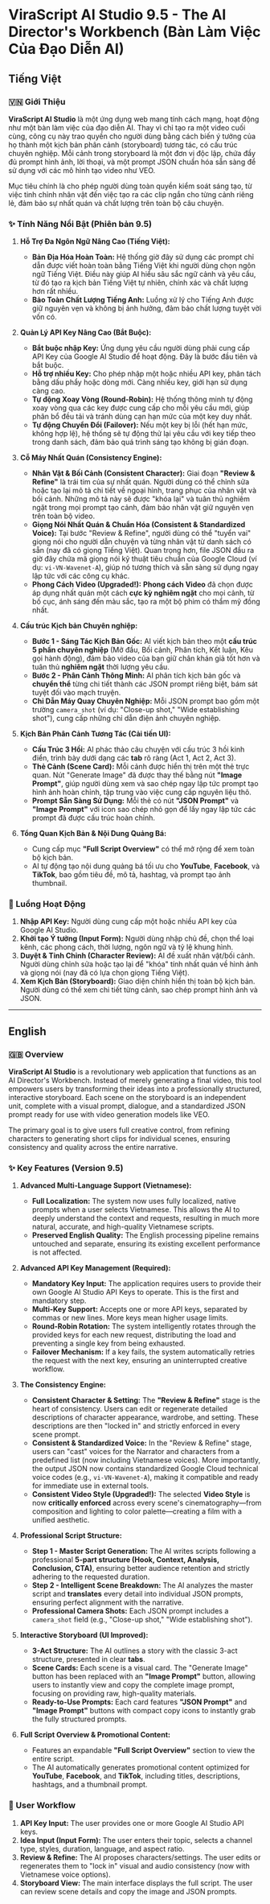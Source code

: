 # ViraScript AI Studio 9.5 - The AI Director's Workbench (Bàn Làm Việc Của Đạo Diễn AI)

## Tiếng Việt

### 🇻🇳 Giới Thiệu

**ViraScript AI Studio** là một ứng dụng web mang tính cách mạng, hoạt động như một bàn làm việc của đạo diễn AI. Thay vì chỉ tạo ra một video cuối cùng, công cụ này trao quyền cho người dùng bằng cách biến ý tưởng của họ thành một kịch bản phân cảnh (storyboard) tương tác, có cấu trúc chuyên nghiệp. Mỗi cảnh trong storyboard là một đơn vị độc lập, chứa đầy đủ prompt hình ảnh, lời thoại, và một prompt JSON chuẩn hóa sẵn sàng để sử dụng với các mô hình tạo video như VEO.

Mục tiêu chính là cho phép người dùng toàn quyền kiểm soát sáng tạo, từ việc tinh chỉnh nhân vật đến việc tạo ra các clip ngắn cho từng cảnh riêng lẻ, đảm bảo sự nhất quán và chất lượng trên toàn bộ câu chuyện.

### ✨ Tính Năng Nổi Bật (Phiên bản 9.5)

1.  **Hỗ Trợ Đa Ngôn Ngữ Nâng Cao (Tiếng Việt):**
    *   **Bản Địa Hóa Hoàn Toàn:** Hệ thống giờ đây sử dụng các prompt chỉ dẫn được viết hoàn toàn bằng Tiếng Việt khi người dùng chọn ngôn ngữ Tiếng Việt. Điều này giúp AI hiểu sâu sắc ngữ cảnh và yêu cầu, từ đó tạo ra kịch bản Tiếng Việt tự nhiên, chính xác và chất lượng hơn rất nhiều.
    *   **Bảo Toàn Chất Lượng Tiếng Anh:** Luồng xử lý cho Tiếng Anh được giữ nguyên vẹn và không bị ảnh hưởng, đảm bảo chất lượng tuyệt vời vốn có.

2.  **Quản Lý API Key Nâng Cao (Bắt Buộc):**
    *   **Bắt buộc nhập Key:** Ứng dụng yêu cầu người dùng phải cung cấp API Key của Google AI Studio để hoạt động. Đây là bước đầu tiên và bắt buộc.
    *   **Hỗ trợ nhiều Key:** Cho phép nhập một hoặc nhiều API key, phân tách bằng dấu phẩy hoặc dòng mới. Càng nhiều key, giới hạn sử dụng càng cao.
    *   **Tự động Xoay Vòng (Round-Robin):** Hệ thống thông minh tự động xoay vòng qua các key được cung cấp cho mỗi yêu cầu mới, giúp phân bổ đều tải và tránh dùng cạn hạn mức của một key duy nhất.
    *   **Tự động Chuyển Đổi (Failover):** Nếu một key bị lỗi (hết hạn mức, không hợp lệ), hệ thống sẽ tự động thử lại yêu cầu với key tiếp theo trong danh sách, đảm bảo quá trình sáng tạo không bị gián đoạn.

3.  **Cỗ Máy Nhất Quán (Consistency Engine):**
    *   **Nhân Vật & Bối Cảnh (Consistent Character):** Giai đoạn **"Review & Refine"** là trái tim của sự nhất quán. Người dùng có thể chỉnh sửa hoặc tạo lại mô tả chi tiết về ngoại hình, trang phục của nhân vật và bối cảnh. Những mô tả này sẽ được "khóa lại" và tuân thủ nghiêm ngặt trong mọi prompt tạo cảnh, đảm bảo nhân vật giữ nguyên vẹn trên toàn bộ video.
    *   **Giọng Nói Nhất Quán & Chuẩn Hóa (Consistent & Standardized Voice):** Tại bước "Review & Refine", người dùng có thể "tuyển vai" giọng nói cho người dẫn chuyện và từng nhân vật từ danh sách có sẵn (nay đã có giọng Tiếng Việt). Quan trọng hơn, file JSON đầu ra giờ đây chứa mã giọng nói kỹ thuật tiêu chuẩn của Google Cloud (ví dụ: `vi-VN-Wavenet-A`), giúp nó tương thích và sẵn sàng sử dụng ngay lập tức với các công cụ khác.
    *   **Phong Cách Video (Upgraded!):** **Phong cách Video** đã chọn được áp dụng nhất quán một cách **cực kỳ nghiêm ngặt** cho mọi cảnh, từ bố cục, ánh sáng đến màu sắc, tạo ra một bộ phim có thẩm mỹ đồng nhất.

4.  **Cấu trúc Kịch bản Chuyên nghiệp:**
    *   **Bước 1 - Sáng Tác Kịch Bản Gốc:** AI viết kịch bản theo một **cấu trúc 5 phần chuyên nghiệp** (Mở đầu, Bối cảnh, Phân tích, Kết luận, Kêu gọi hành động), đảm bảo video của bạn giữ chân khán giả tốt hơn và tuân thủ **nghiêm ngặt** thời lượng yêu cầu.
    *   **Bước 2 - Phân Cảnh Thông Minh:** AI phân tích kịch bản gốc và **chuyển thể** từng chi tiết thành các JSON prompt riêng biệt, bám sát tuyệt đối vào mạch truyện.
    *   **Chỉ Dẫn Máy Quay Chuyên Nghiệp:** Mỗi JSON prompt bao gồm một trường `camera_shot` (ví dụ: "Close-up shot," "Wide establishing shot"), cung cấp những chỉ dẫn điện ảnh chuyên nghiệp.

5.  **Kịch Bản Phân Cảnh Tương Tác (Cải tiến UI):**
    *   **Cấu Trúc 3 Hồi:** AI phác thảo câu chuyện với cấu trúc 3 hồi kinh điển, trình bày dưới dạng các **tab** rõ ràng (Act 1, Act 2, Act 3).
    *   **Thẻ Cảnh (Scene Card):** Mỗi cảnh được hiển thị trên một thẻ trực quan. Nút "Generate Image" đã được thay thế bằng nút **"Image Prompt"**, giúp người dùng xem và sao chép ngay lập tức prompt tạo hình ảnh hoàn chỉnh, tập trung vào việc cung cấp nguyên liệu thô.
    *   **Prompt Sẵn Sàng Sử Dụng:** Mỗi thẻ có nút **"JSON Prompt"** và **"Image Prompt"** với icon sao chép nhỏ gọn để lấy ngay lập tức các prompt đã được cấu trúc hoàn chỉnh.

6.  **Tổng Quan Kịch Bản & Nội Dung Quảng Bá:**
    *   Cung cấp mục **"Full Script Overview"** có thể mở rộng để xem toàn bộ kịch bản.
    *   AI tự động tạo nội dung quảng bá tối ưu cho **YouTube**, **Facebook**, và **TikTok**, bao gồm tiêu đề, mô tả, hashtag, và prompt tạo ảnh thumbnail.

### 🚀 Luồng Hoạt Động

1.  **Nhập API Key:** Người dùng cung cấp một hoặc nhiều API key của Google AI Studio.
2.  **Khởi tạo Ý tưởng (Input Form):** Người dùng nhập chủ đề, chọn thể loại kênh, các phong cách, thời lượng, ngôn ngữ và tỷ lệ khung hình.
3.  **Duyệt & Tinh Chỉnh (Character Review):** AI đề xuất nhân vật/bối cảnh. Người dùng chỉnh sửa hoặc tạo lại để "khóa" tính nhất quán về hình ảnh và giọng nói (nay đã có lựa chọn giọng Tiếng Việt).
4.  **Xem Kịch Bản (Storyboard):** Giao diện chính hiển thị toàn bộ kịch bản. Người dùng có thể xem chi tiết từng cảnh, sao chép prompt hình ảnh và JSON.

---

## English

### 🇬🇧 Overview

**ViraScript AI Studio** is a revolutionary web application that functions as an AI Director's Workbench. Instead of merely generating a final video, this tool empowers users by transforming their ideas into a professionally structured, interactive storyboard. Each scene on the storyboard is an independent unit, complete with a visual prompt, dialogue, and a standardized JSON prompt ready for use with video generation models like VEO.

The primary goal is to give users full creative control, from refining characters to generating short clips for individual scenes, ensuring consistency and quality across the entire narrative.

### ✨ Key Features (Version 9.5)

1.  **Advanced Multi-Language Support (Vietnamese):**
    *   **Full Localization:** The system now uses fully localized, native prompts when a user selects Vietnamese. This allows the AI to deeply understand the context and requests, resulting in much more natural, accurate, and high-quality Vietnamese scripts.
    *   **Preserved English Quality:** The English processing pipeline remains untouched and separate, ensuring its existing excellent performance is not affected.

2.  **Advanced API Key Management (Required):**
    *   **Mandatory Key Input:** The application requires users to provide their own Google AI Studio API Keys to operate. This is the first and mandatory step.
    *   **Multi-Key Support:** Accepts one or more API keys, separated by commas or new lines. More keys mean higher usage limits.
    *   **Round-Robin Rotation:** The system intelligently rotates through the provided keys for each new request, distributing the load and preventing a single key from being exhausted.
    *   **Failover Mechanism:** If a key fails, the system automatically retries the request with the next key, ensuring an uninterrupted creative workflow.

3.  **The Consistency Engine:**
    *   **Consistent Character & Setting:** The **"Review & Refine"** stage is the heart of consistency. Users can edit or regenerate detailed descriptions of character appearance, wardrobe, and setting. These descriptions are then "locked in" and strictly enforced in every scene prompt.
    *   **Consistent & Standardized Voice:** In the "Review & Refine" stage, users can "cast" voices for the Narrator and characters from a predefined list (now including Vietnamese voices). More importantly, the output JSON now contains standardized Google Cloud technical voice codes (e.g., `vi-VN-Wavenet-A`), making it compatible and ready for immediate use in external tools.
    *   **Consistent Video Style (Upgraded!):** The selected **Video Style** is now **critically enforced** across every scene's cinematography—from composition and lighting to color palette—creating a film with a unified aesthetic.

4.  **Professional Script Structure:**
    *   **Step 1 - Master Script Generation:** The AI writes scripts following a professional **5-part structure (Hook, Context, Analysis, Conclusion, CTA)**, ensuring better audience retention and strictly adhering to the requested duration.
    *   **Step 2 - Intelligent Scene Breakdown:** The AI analyzes the master script and **translates** every detail into individual JSON prompts, ensuring perfect alignment with the narrative.
    *   **Professional Camera Shots:** Each JSON prompt includes a `camera_shot` field (e.g., "Close-up shot," "Wide establishing shot").

5.  **Interactive Storyboard (UI Improved):**
    *   **3-Act Structure:** The AI outlines a story with the classic 3-act structure, presented in clear **tabs**.
    *   **Scene Cards:** Each scene is a visual card. The "Generate Image" button has been replaced with an **"Image Prompt"** button, allowing users to instantly view and copy the complete image prompt, focusing on providing raw, high-quality materials.
    *   **Ready-to-Use Prompts:** Each card features **"JSON Prompt"** and **"Image Prompt"** buttons with compact copy icons to instantly grab the fully structured prompts.

6.  **Full Script Overview & Promotional Content:**
    *   Features an expandable **"Full Script Overview"** section to view the entire script.
    *   The AI automatically generates promotional content optimized for **YouTube**, **Facebook**, and **TikTok**, including titles, descriptions, hashtags, and a thumbnail prompt.

### 🚀 User Workflow

1.  **API Key Input:** The user provides one or more Google AI Studio API keys.
2.  **Idea Input (Input Form):** The user enters their topic, selects a channel type, styles, duration, language, and aspect ratio.
3.  **Review & Refine:** The AI proposes characters/settings. The user edits or regenerates them to "lock in" visual and audio consistency (now with Vietnamese voice options).
4.  **Storyboard View:** The main interface displays the full script. The user can review scene details and copy the image and JSON prompts.
